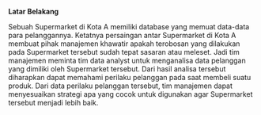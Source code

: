 **Latar Belakang**


Sebuah Supermarket di Kota A memiliki database yang memuat data-data para pelanggannya. Ketatnya persaingan antar Supermarket di Kota A membuat pihak manajemen khawatir apakah terobosan yang dilakukan pada Supermarket tersebut sudah tepat sasaran atau meleset. Jadi tim manajemen meminta tim data analyst untuk menganalisa data pelanggan yang dimiliki oleh Supermarket tersebut. Dari hasil analisa tersebut diharapkan dapat memahami perilaku pelanggan pada saat membeli suatu produk. Dari data perilaku pelanggan tersebut, tim manajemen dapat menyesuaikan strategi apa yang cocok untuk digunakan agar Supermarket tersebut menjadi lebih baik. 

